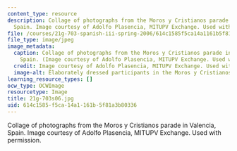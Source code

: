 ```yaml
---
content_type: resource
description: Collage of photographs from the Moros y Cristianos parade in Valencia,
  Spain. Image courtesy of Adolfo Plasencia, MITUPV Exchange. Used with permission.
file: /courses/21g-703-spanish-iii-spring-2006/614c1585f5ca14a1161b5f81a3b80336_21g-703s06.jpg
file_type: image/jpeg
image_metadata:
  caption: Collage of photographs from the Moros y Cristianos parade in Valencia,
    Spain. (Image courtesy of Adolfo Plasencia, MITUPV Exchange. Used with permission.)
  credit: Image courtesy of Adolfo Plasencia, MITUPV Exchange. Used with permission.
  image-alt: Elaborately dressed participants in the Moros y Cristianos parade.
learning_resource_types: []
ocw_type: OCWImage
resourcetype: Image
title: 21g-703s06.jpg
uid: 614c1585-f5ca-14a1-161b-5f81a3b80336
---
```

Collage of photographs from the Moros y Cristianos parade in Valencia, Spain. Image courtesy of Adolfo Plasencia, MITUPV Exchange. Used with permission.

